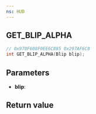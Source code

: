 ```yaml
---
ns: HUD
---
```

## GET_BLIP_ALPHA

```c
// 0x970F608F0EE6C885 0x297AF6C8
int GET_BLIP_ALPHA(Blip blip);
```


## Parameters
* **blip**: 

## Return value
